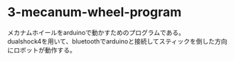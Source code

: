 # 3-mecanum-wheel-program
メカナムホイールをarduinoで動かすためのプログラムである。<br>
dualshock4を用いて、bluetoothでarduinoと接続してスティックを倒した方向にロボットが動作する。
